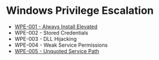 # Windows Privilege Escalation

* [WPE-001 - Always Install Elevated](https://pentestlab.blog/2017/02/28/always-install-elevated/)
* WPE-002 - Stored Credentials
* WPE-003 - DLL Hijacking
* WPE-004 - Weak Service Permissions
* [WPE-005 - Unquoted Service Path](https://pentestlab.blog/2017/03/09/unquoted-service-path/)
